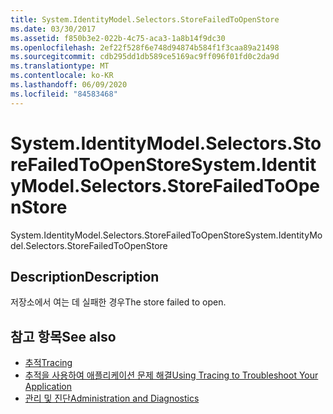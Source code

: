 ```yaml
---
title: System.IdentityModel.Selectors.StoreFailedToOpenStore
ms.date: 03/30/2017
ms.assetid: f850b3e2-022b-4c75-aca3-1a8b14f9dc30
ms.openlocfilehash: 2ef22f528f6e748d94874b584f1f3caa89a21498
ms.sourcegitcommit: cdb295dd1db589ce5169ac9ff096f01fd0c2da9d
ms.translationtype: MT
ms.contentlocale: ko-KR
ms.lasthandoff: 06/09/2020
ms.locfileid: "84583468"
---
```

# <a name="systemidentitymodelselectorsstorefailedtoopenstore"></a><span data-ttu-id="0277e-102">System.IdentityModel.Selectors.StoreFailedToOpenStore</span><span class="sxs-lookup"><span data-stu-id="0277e-102">System.IdentityModel.Selectors.StoreFailedToOpenStore</span></span>
<span data-ttu-id="0277e-103">System.IdentityModel.Selectors.StoreFailedToOpenStore</span><span class="sxs-lookup"><span data-stu-id="0277e-103">System.IdentityModel.Selectors.StoreFailedToOpenStore</span></span>  
  
## <a name="description"></a><span data-ttu-id="0277e-104">Description</span><span class="sxs-lookup"><span data-stu-id="0277e-104">Description</span></span>  
 <span data-ttu-id="0277e-105">저장소에서 여는 데 실패한 경우</span><span class="sxs-lookup"><span data-stu-id="0277e-105">The store failed to open.</span></span>  
  
## <a name="see-also"></a><span data-ttu-id="0277e-106">참고 항목</span><span class="sxs-lookup"><span data-stu-id="0277e-106">See also</span></span>

- [<span data-ttu-id="0277e-107">추적</span><span class="sxs-lookup"><span data-stu-id="0277e-107">Tracing</span></span>](index.md)
- [<span data-ttu-id="0277e-108">추적을 사용하여 애플리케이션 문제 해결</span><span class="sxs-lookup"><span data-stu-id="0277e-108">Using Tracing to Troubleshoot Your Application</span></span>](using-tracing-to-troubleshoot-your-application.md)
- [<span data-ttu-id="0277e-109">관리 및 진단</span><span class="sxs-lookup"><span data-stu-id="0277e-109">Administration and Diagnostics</span></span>](../index.md)
